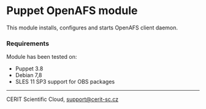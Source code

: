# Puppet OpenAFS module

This module installs, configures and starts OpenAFS client daemon.

### Requirements

Module has been tested on:

* Puppet 3.8
* Debian 7,8 
* SLES 11 SP3 support for OBS packages

***

CERIT Scientific Cloud, <support@cerit-sc.cz>
